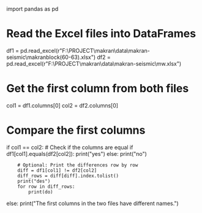 import pandas as pd

# Read the Excel files into DataFrames
df1 = pd.read_excel(r"F:\PROJECT\makran\data\makran-seismic\makranblock(60-63).xlsx")
df2 = pd.read_excel(r"F:\PROJECT\makran\data\makran-seismic\mw.xlsx")

# Get the first column from both files
col1 = df1.columns[0]
col2 = df2.columns[0]

# Compare the first columns
if col1 == col2:
    # Check if the columns are equal
    if df1[col1].equals(df2[col2]):
        print("yes")
    else:
        print("no")

        # Optional: Print the differences row by row
        diff = df1[col1] != df2[col2]
        diff_rows = diff[diff].index.tolist()
        print("des")
        for row in diff_rows:
            print(do)
else:
    print("The first columns in the two files have different names.")

